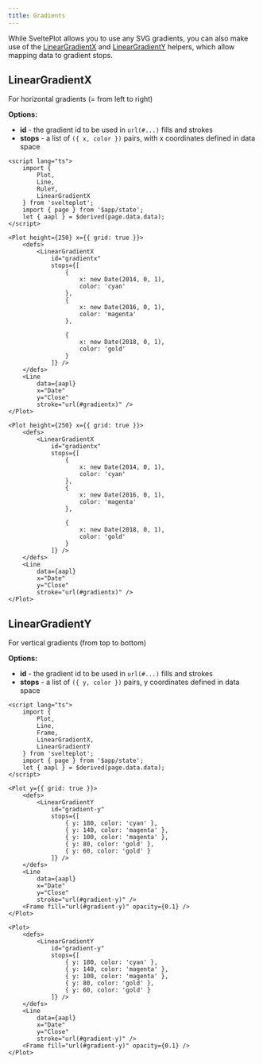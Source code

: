 ```yaml
---
title: Gradients
---
```


While SveltePlot allows you to use any SVG gradients, you can also make use of the [LinearGradientX](#LinearGradientX) and [LinearGradientY](#LinearGradientY) helpers, which allow mapping data to gradient stops.

## LinearGradientX

For horizontal gradients (= from left to right)

**Options:**

- **id** - the gradient id to be used in `url(#...)` fills and strokes
- **stops** - a list of `({ x, color })` pairs, with x coordinates defined in data space

```svelte live
<script lang="ts">
    import {
        Plot,
        Line,
        RuleY,
        LinearGradientX
    } from 'svelteplot';
    import { page } from '$app/state';
    let { aapl } = $derived(page.data.data);
</script>

<Plot height={250} x={{ grid: true }}>
    <defs>
        <LinearGradientX
            id="gradientx"
            stops={[
                {
                    x: new Date(2014, 0, 1),
                    color: 'cyan'
                },
                {
                    x: new Date(2016, 0, 1),
                    color: 'magenta'
                },

                {
                    x: new Date(2018, 0, 1),
                    color: 'gold'
                }
            ]} />
    </defs>
    <Line
        data={aapl}
        x="Date"
        y="Close"
        stroke="url(#gradientx)" />
</Plot>
```

```svelte
<Plot height={250} x={{ grid: true }}>
    <defs>
        <LinearGradientX
            id="gradientx"
            stops={[
                {
                    x: new Date(2014, 0, 1),
                    color: 'cyan'
                },
                {
                    x: new Date(2016, 0, 1),
                    color: 'magenta'
                },

                {
                    x: new Date(2018, 0, 1),
                    color: 'gold'
                }
            ]} />
    </defs>
    <Line
        data={aapl}
        x="Date"
        y="Close"
        stroke="url(#gradientx)" />
</Plot>
```

## LinearGradientY

For vertical gradients (from top to bottom)

**Options:**

- **id** - the gradient id to be used in `url(#...)` fills and strokes
- **stops** - a list of `({ y, color })` pairs, y coordinates defined in data space

```svelte live
<script lang="ts">
    import {
        Plot,
        Line,
        Frame,
        LinearGradientX,
        LinearGradientY
    } from 'svelteplot';
    import { page } from '$app/state';
    let { aapl } = $derived(page.data.data);
</script>

<Plot y={{ grid: true }}>
    <defs>
        <LinearGradientY
            id="gradient-y"
            stops={[
                { y: 180, color: 'cyan' },
                { y: 140, color: 'magenta' },
                { y: 100, color: 'magenta' },
                { y: 80, color: 'gold' },
                { y: 60, color: 'gold' }
            ]} />
    </defs>
    <Line
        data={aapl}
        x="Date"
        y="Close"
        stroke="url(#gradient-y)" />
    <Frame fill="url(#gradient-y)" opacity={0.1} />
</Plot>
```

```svelte
<Plot>
    <defs>
        <LinearGradientY
            id="gradient-y"
            stops={[
                { y: 180, color: 'cyan' },
                { y: 140, color: 'magenta' },
                { y: 100, color: 'magenta' },
                { y: 80, color: 'gold' },
                { y: 60, color: 'gold' }
            ]} />
    </defs>
    <Line
        data={aapl}
        x="Date"
        y="Close"
        stroke="url(#gradient-y)" />
    <Frame fill="url(#gradient-y)" opacity={0.1} />
</Plot>
```
